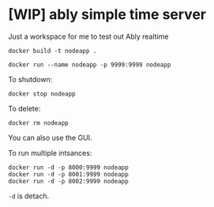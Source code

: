 # [WIP] ably simple time server

Just a workspace for me to test out Ably realtime

``` shell
docker build -t nodeapp .

docker run --name nodeapp -p 9999:9999 nodeapp
```

To shutdown:

``` shell
docker stop nodeapp
```

To delete:

``` shell
docker rm nodeapp
```

You can also use the GUI.

To run multiple intsances:

``` shell
docker run -d -p 8000:9999 nodeapp
docker run -d -p 8001:9999 nodeapp
docker run -d -p 8002:9999 nodeapp
```

`-d` is detach.
